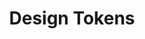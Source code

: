 ---
layout: overview.njk
tags: page
key: basics-lyne_en
title: Design Tokens
parent: lyne_en
order: 2
componentbrowser: true
subset: 1
---